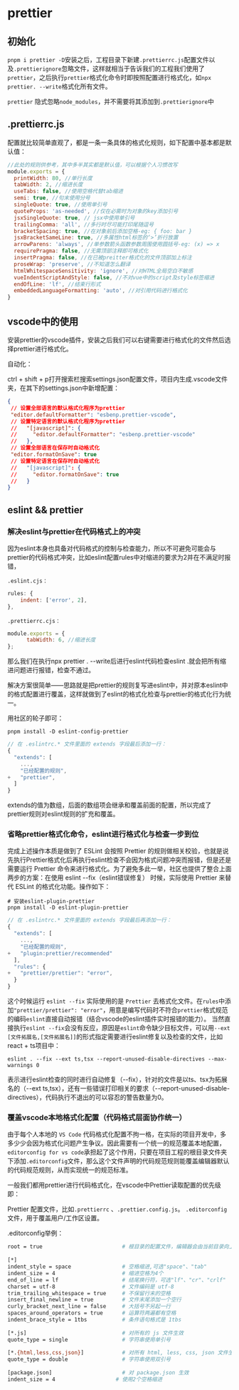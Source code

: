 # prettier

## 初始化

`pnpm i prettier -D`安装之后，工程目录下新建`.prettierrc.js`配置文件以及`.prettierignore`忽略文件，这样就相当于告诉我们的工程我们使用了`prettier`，之后执行`prettier`格式化命令时即按照配置进行格式化，如`npx prettier. --write`格式化所有文件。

`prettier` 隐式忽略`node_modules`，并不需要将其添加到`.prettierignore`中

## .prettierrc.js

配置就比较简单直观了，都是一条一条具体的格式化规则，如下配置中基本都是默认值：

```js
//此处的规则供参考，其中多半其实都是默认值，可以根据个人习惯改写
module.exports = {
  printWidth: 80, //单行长度
  tabWidth: 2, //缩进长度
  useTabs: false, //使用空格代替tab缩进
  semi: true, //句末使用分号
  singleQuote: true, //使用单引号
  quoteProps: 'as-needed', //仅在必需时为对象的key添加引号
  jsxSingleQuote: true, // jsx中使用单引号
  trailingComma: 'all', //多行时尽可能打印尾随逗号
  bracketSpacing: true, //在对象前后添加空格-eg: { foo: bar }
  jsxBracketSameLine: true, //多属性html标签的‘>’折行放置
  arrowParens: 'always', //单参数箭头函数参数周围使用圆括号-eg: (x) => x
  requirePragma: false, //无需顶部注释即可格式化
  insertPragma: false, //在已被preitter格式化的文件顶部加上标注
  proseWrap: 'preserve', //不知道怎么翻译
  htmlWhitespaceSensitivity: 'ignore', //对HTML全局空白不敏感
  vueIndentScriptAndStyle: false, //不对vue中的script及style标签缩进
  endOfLine: 'lf', //结束行形式
  embeddedLanguageFormatting: 'auto', //对引用代码进行格式化
}
```

## vscode中的使用

安装prettier的vscode插件，安装之后我们可以右键需要进行格式化的文件然后选择prettier进行格式化。

自动化：

ctrl + shift + p打开搜索栏搜索settings.json配置文件，项目内生成.vscode文件夹，在其下的settings.json中新增配置：

```json
{
 // 设置全部语言的默认格式化程序为prettier
 "editor.defaultFormatter": "esbenp.prettier-vscode",
 // 设置特定语言的默认格式化程序为prettier
 //   "[javascript]": {
 //     "editor.defaultFormatter": "esbenp.prettier-vscode"
 //   },
 // 设置全部语言在保存时自动格式化
 "editor.formatOnSave": true
 // 设置特定语言在保存时自动格式化
 //   "[javascript]": {
 //     "editor.formatOnSave": true
 //   }
}
```

## eslint && prettier

### 解决eslint与prettier在代码格式上的冲突

因为eslint本身也具备对代码格式的控制与检查能力，所以不可避免可能会与prettier的代码格式冲突，比如eslint配置rules中对缩进的要求为2并在不满足时报错，

`.eslint.cjs：`

```js
rules: {
    indent: ['error', 2],
},
```

`.prettierrc.cjs：`

```js
module.exports = {
      tabWidth: 6, //缩进长度
};
```

那么我们在执行npx prettier . --write后进行eslint代码检查eslint .就会把所有缩进问题进行报错，检查不通过。

解决方案很简单——思路就是把prettier的规则复写进eslint中，并对原本eslint中的格式配置进行覆盖，这样就做到了eslint的格式化检查与prettier的格式化行为统一。

用社区的轮子即可：

```shell
pnpm install -D eslint-config-prettier
```

```js
// 在 .eslintrc.* 文件里面的 extends 字段最后添加一行：
{
  "extends": [
    ...,
    "已经配置的规则",
+   "prettier",
  ]
}
```

extends的值为数组，后面的数组项会继承和覆盖前面的配置，所以完成了prettier规则对eslint规则的扩充和覆盖。

### 省略prettier格式化命令，eslint进行格式化与检查一步到位

完成上述操作本质是做到了 ESLint 会按照 Prettier 的规则做相关校验，也就是说先执行Prettier格式化后再执行eslint检查不会因为格式问题冲突而报错，但是还是需要运行 Prettier 命令来进行格式化。为了避免多此一举，社区也提供了整合上面两步的方案：在使用 eslint --fix（eslint错误修复） 时候，实际使用 Prettier 来替代 ESLint 的格式化功能。操作如下：

```shell
# 安装eslint-plugin-prettier
pnpm install -D eslint-plugin-prettier
```

```js
// 在 .eslintrc.* 文件里面的 extends 字段最后再添加一行：
{
  "extends": [
    ...,
    "已经配置的规则",
+   "plugin:prettier/recommended"
  ],
  "rules": {
+   "prettier/prettier": "error",
  }
}

```

这个时候运行 `eslint --fix` 实际使用的是 `Prettier` 去格式化文件。在`rules`中添加`"prettier/prettier": "error"`，用意是编写代码时不符合`prettier`格式规范的编码`eslint`直接自动报错（结合vscode的eslint插件实时报错的能力）。
当然直接执行`eslint --fix`会没有反应，原因是`eslint`命令缺少目标文件，可以用`--ext [文件拓展名,[文件拓展名]]`的形式指定需要进行eslint修复以及检查的文件，比如react + ts项目中：

```shell
eslint . --fix --ext ts,tsx --report-unused-disable-directives --max-warnings 0
```

表示进行eslint检查的同时进行自动修复（--fix），针对的文件是以ts、tsx为拓展名的（--ext ts,tsx），还有一些错误打印相关的要求（--report-unused-disable-directives），代码执行不退出的可以容忍的警告数量为0。

### 覆盖vscode本地格式化配置（代码格式层面协作统一）

由于每个人本地的 `VS Code` 代码格式化配置不拘一格，在实际的项目开发中，多多少少会因为格式化问题产生争议。因此需要有一个统一的规范覆盖本地配置，`editorconfig for vs code`承担起了这个作用，只要在项目工程的根目录文件夹下添加`.editorconfig`文件，那么这个文件声明的代码规范规则能覆盖编辑器默认的代码规范规则，从而实现统一的规范标准。

一般我们都用prettier进行代码格式化，在vscode中Prettier读取配置的优先级即：

Prettier 配置文件，比如`.prettierrc` 、`.prettier.config.js`。
`.editorconfig`文件，用于覆盖用户/工作区设置。

.editorconfig举例：

```bash
root = true                         # 根目录的配置文件，编辑器会由当前目录向上查找，如果找到 `roor = true` 的文件，则不再查找
​
[*]
indent_style = space                # 空格缩进,可选"space"、"tab"
indent_size = 4                     # 缩进空格为4个
end_of_line = lf                    # 结尾换行符，可选"lf"、"cr"、"crlf"
charset = utf-8                     # 文件编码是 utf-8
trim_trailing_whitespace = true     # 不保留行末的空格
insert_final_newline = true         # 文件末尾添加一个空行
curly_bracket_next_line = false     # 大括号不另起一行
spaces_around_operators = true      # 运算符两遍都有空格
indent_brace_style = 1tbs           # 条件语句格式是 1tbs
​
[*.js]                              # 对所有的 js 文件生效
quote_type = single                 # 字符串使用单引号
​
[*.{html,less,css,json}]            # 对所有 html, less, css, json 文件生效
quote_type = double                 # 字符串使用双引号
​
[package.json]                      # 对 package.json 生效
indent_size = 4                   # 使用2个空格缩进
```
